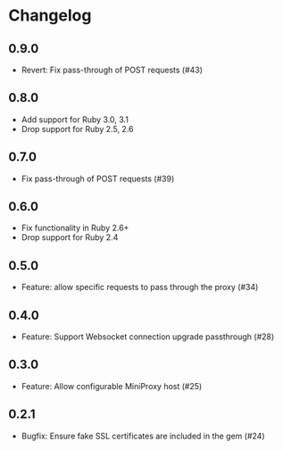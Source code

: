 # Changelog

## 0.9.0

- Revert: Fix pass-through of POST requests (#43)

## 0.8.0

- Add support for Ruby 3.0, 3.1
- Drop support for Ruby 2.5, 2.6

## 0.7.0

- Fix pass-through of POST requests (#39)

## 0.6.0

- Fix functionality in Ruby 2.6+
- Drop support for Ruby 2.4

## 0.5.0

- Feature: allow specific requests to pass through the proxy (#34)

## 0.4.0

- Feature: Support Websocket connection upgrade passthrough (#28)

## 0.3.0

- Feature: Allow configurable MiniProxy host (#25)

## 0.2.1

- Bugfix: Ensure fake SSL certificates are included in the gem (#24)
